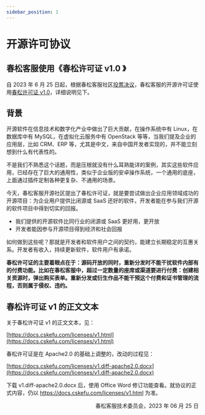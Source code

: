 ```yaml
---
sidebar_position: 1
---
```


# 开源许可协议

## 春松客服使用《春松许可证 v1.0 》

自 2023 年 6 月 25 日起，根据春松客服社区[投票决议](https://www.cskefu.com/2023/06/25/vote-chunsong-public-v1-apply/)，春松客服的开源许可证使用[春松许可证 v1.0](https://docs.cskefu.com/licenses/v1.html)，详细说明见下。

## 背景

开源软件在信息技术和数字化产业中做出了巨大贡献，在操作系统中有 Linux，在数据库中有 MySQL，在虚拟化云服务中有 OpenStack 等等，当我们提及企业的应用层，比如 CRM、ERP 等，尤其是中文，来自中国开发者实现的，并不能立刻想到什么有代表性的。

不是我们不熟悉这个话题，而是压根就没有什么耳熟能详的案例，其实这些软件应用，已经存在了巨大的通用性，类似于企业版的安卓操作系统，一个通用的底座，上面通过插件定制各种更复杂、不通用的场景。

今天，春松客服开源社区提出了春松许可证，就是要尝试做出企业应用领域成功的开源项目：为企业用户提供比闭源或 SaaS 还好的软件，开发者能在参与我们开源的软件项目中得到切实的回报。

* 我们提供的开源软件比同行业的闭源或 SaaS 更好用，更开放
* 开发者能因参与开源项目得到经济和社会回报

如何做到这些呢？那就是开发者和软件用户之间的契约，能建立长期稳定的互惠关系。开发者有收入，持续更新软件，软件用户有承诺。

**春松许可证的主要着眼点在于：源码开放的同时，重新分发时不能干扰软件内部有的付费功能。比如在春松客服中，超过一定数量的座席或渠道要进行付费：创建相关资源时，弹出购买表单。重新分发或衍生作品不能干预这个付费和证书管理的流程，否则属于侵权、违约。**

## 春松许可证 v1 的正文文本

关于春松许可证 v1 的正文文本，见：

[https://docs.cskefu.com/licenses/v1.html](https://docs.cskefu.com/licenses/v1.html)

春松许可证是在 Apache2.0 的基础上调整的，改动的过程见：

[https://docs.cskefu.com/licenses/v1.diff-apache2.0.docx](https://docs.cskefu.com/licenses/v1.diff-apache2.0.docx)

下载 v1.diff-apache2.0.docx 后，使用 Office Word 修订功能查看。就协议的正式内容，仍以 https://docs.cskefu.com/licenses/v1.html 为准。


<div style="text-align:right"> 春松客服技术委员会，2023 年 06 月 25 日
</div>

